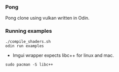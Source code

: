 ### Pong

Pong clone using vulkan written in Odin.

### Running examples

```
./compile_shaders.sh
odin run examples

```

- Imgui wrapper expects libc++ for linux and mac.

```
sudo pacman -S libc++
```
